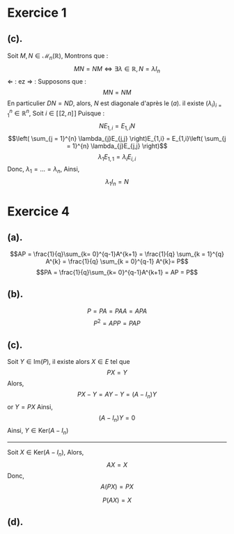 # Exercice 1
## (c). 
Soit $M, N \in \mathcal{M}_{n}(\mathbb{R})$, 
Montrons que : 
$$MN = NM \Leftrightarrow \exists \lambda \in \mathbb{R}, N = \lambda I_{n}$$
$\Leftarrow$ : ez
$\Rightarrow$ : 
Supposons que : 
$$MN = NM$$
En particulier $DN = ND$, alors, $N$ est diagonale d'après le $(a)$. 
il existe $(\lambda_{i})_{i = 1}^{n} \in \mathbb{R}^{n}$, 
Soit $i \in [\![2,n]\!]$
Puisque : 
$$NE_{1, i} = E_{1, i}N$$
$$\left( \sum_{j = 1}^{n} \lambda_{j}E_{j,j} \right)E_{1,i} = E_{1,i}\left( \sum_{j = 1}^{n} \lambda_{j}E_{j,j} \right)$$
$$\lambda_{1} E_{1, 1} = \lambda_{i}E_{i, i}$$
Donc, $\lambda_{1} = \dots = \lambda_{n}$, 
Ainsi, 
$$\lambda_{1} I_{n} = N$$

# Exercice 4
## (a).
$$AP = \frac{1}{q}\sum_{k= 0}^{q-1}A^{k+1} = \frac{1}{q} \sum_{k = 1}^{q} A^{k} = \frac{1}{q} \sum_{k = 0}^{q-1} A^{k}= P$$
$$PA =  \frac{1}{q}\sum_{k= 0}^{q-1}A^{k+1}  = AP = P$$

## (b).
$$P = PA = PAA = APA$$
$$P^{2} = APP = PAP$$

## (c).
Soit $Y \in \mathrm{Im}(P)$, il existe alors $X \in E$ tel que 
$$PX = Y$$
Alors, 
$$PX-Y = AY-Y = (A-I_{n})Y$$
or $Y = PX$
Ainsi, 
$$(A-I_{n})Y = 0$$
Ainsi, $Y \in \mathrm{Ker}(A-I_{n})$
___
Soit $X \in \mathrm{Ker}(A - I_{n})$, 
Alors, 
$$AX = X$$
Donc, 
$$A(PX) = PX$$

$$P(AX) = X$$



## (d).
